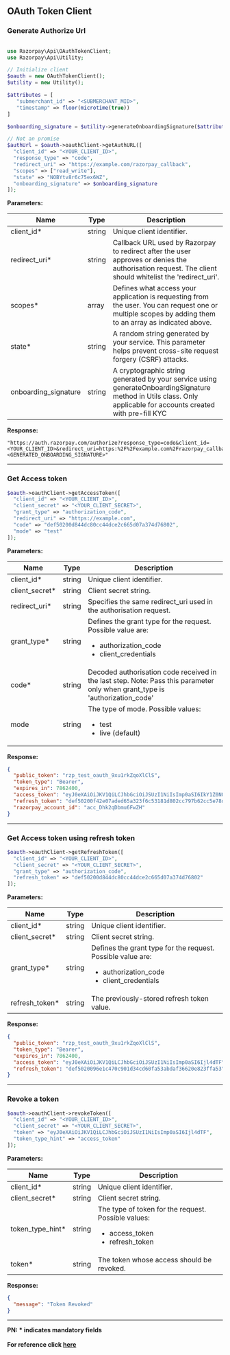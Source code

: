 ## OAuth Token Client

### Generate Authorize Url

```php

use Razorpay\Api\OAuthTokenClient;
use Razorpay\Api\Utility;

// Initialize client
$oauth = new OAuthTokenClient();
$utility = new Utility();

$attributes = [
   "submerchant_id" => "<SUBMERCHANT_MID>",
   "timestamp" => floor(microtime(true))
]

$onboarding_signature = $utility->generateOnboardingSignature($attributes, "<YOUR_CLIENT_SECRET>");

// Not an promise
$authUrl = $oauth->oauthClient->getAuthURL([
  "client_id" => "<YOUR_CLIENT_ID>",
  "response_type" => "code",
  "redirect_uri" => "https://example.com/razorpay_callback",
  "scopes" => ["read_write"],
  "state" => "NOBYtv8r6c75ex6WZ",
  "onboarding_signature" => $onboarding_signature
]);
```

**Parameters:**

| Name                 | Type   | Description                                                                                                                                                      |
| -------------------- | ------ | ---------------------------------------------------------------------------------------------------------------------------------------------------------------- |
| client_id\*          | string | Unique client identifier.                                                                                                                                        |
| redirect_uri\*       | string | Callback URL used by Razorpay to redirect after the user approves or denies the authorisation request. The client should whitelist the 'redirect_uri'.           |
| scopes\*             | array  | Defines what access your application is requesting from the user. You can request one or multiple scopes by adding them to an array as indicated above.          |
| state\*              | string | A random string generated by your service. This parameter helps prevent cross-site request forgery (CSRF) attacks.                                               |
| onboarding_signature | string | A cryptographic string generated by your service using generateOnboardingSignature method in Utils class. Only applicable for accounts created with pre-fill KYC |

**Response:**

```
"https://auth.razorpay.com/authorize?response_type=code&client_id=<YOUR_CLIENT_ID>&redirect_uri=https:%2F%2Fexample.com%2Frazorpay_callback&scope[]=read_only&scope[]=read_write&state=NOBYtv8r6c75ex6WZ&onboarding_signature=<GENERATED_ONBOARDING_SIGNATURE>"
```

---

### Get Access token

```php
$oauth->oauthClient->getAccessToken([
  "client_id" => "<YOUR_CLIENT_ID>",
  "client_secret" => "<YOUR_CLIENT_SECRET>",
  "grant_type" => "authorization_code",
  "redirect_uri" => "https://example.com",
  "code" => "def50200d844dc80cc44dce2c665d07a374d76802",
  "mode" => "test"
]);
```

**Parameters:**

| Name            | Type   | Description                                                                                                                  |
| --------------- | ------ | ---------------------------------------------------------------------------------------------------------------------------- |
| client_id\*     | string | Unique client identifier.                                                                                                    |
| client_secret\* | string | Client secret string.                                                                                                        |
| redirect_uri\*  | string | Specifies the same redirect_uri used in the authorisation request.                                                           |
| grant_type\*    | string | Defines the grant type for the request. Possible value are:<ul><li>authorization_code</li><li>client_credentials</li></ul>   |
| code\*          | string | Decoded authorisation code received in the last step. Note: Pass this parameter only when grant_type is 'authorization_code' |
| mode            | string | The type of mode. Possible values: <ul><li>test</li><li>live (default)</li></ul>                                             |

**Response:**

```json
{
  "public_token": "rzp_test_oauth_9xu1rkZqoXlClS",
  "token_type": "Bearer",
  "expires_in": 7862400,
  "access_token": "eyJ0eXAiOiJKV1QiLCJhbGciOiJSUzI1NiIsImp0aSI6IkY1Z0NQYkhhRzRjcUpnIn0.eyJhdWQiOiJGNFNNeEgxanMxbkpPZiIsImp0aSI6IkY1Z0NQYkhhRzRjcUpnIiwiaWF0IjoxNTkyODMxMDExLCJuYmYiOjE1OTI4MzEwMTEsInN1YiI6IiIsImV4cCI6MTYwMDc3OTgxMSwidXNlcl9pZCI6IkYycVBpejJEdzRPRVFwIiwibWVyY2hhbnRfaWQiOiJGMnFQaVZ3N0lNV01GSyIsInNjb3BlcyI6WyJyZWFkX29ubHkiXX0.Wwqt5czhoWpVzP5_aoiymKXoGj-ydo-4A_X2jf_7rrSvk4pXdqzbA5BMrHxPdPbeFQWV6vsnsgbf99Q3g-W4kalHyH67LfAzc3qnJ-mkYDkFY93tkeG-MCco6GJW-Jm8xhaV9EPUak7z9J9jcdluu9rNXYMtd5qxD8auyRYhEgs",
  "refresh_token": "def50200f42e07aded65a323f6c53181d802cc797b62cc5e78dd8038d6dff253e5877da9ad32f463a4da0ad895e3de298cbce40e162202170e763754122a6cb97910a1f58e2378ee3492dc295e1525009cccc45635308cce8575bdf373606c453ebb5eb2bec062ca197ac23810cf9d6cf31fbb9fcf5b7d4de9bf524c89a4aa90599b0151c9e4e2fa08acb6d2fe17f30a6cfecdfd671f090787e821f844e5d36f5eacb7dfb33d91e83b18216ad0ebeba2bef7721e10d436c3984daafd8654ed881c581d6be0bdc9ebfaee0dc5f9374d7184d60aae5aa85385690220690e21bc93209fb8a8cc25a6abf1108d8277f7c3d38217b47744d7",
  "razorpay_account_id": "acc_Dhk2qDbmu6FwZH"
}
```

---

### Get Access token using refresh token

```php
$oauth->oauthClient->getRefreshToken([
  "client_id" => "<YOUR_CLIENT_ID>",
  "client_secret" => "<YOUR_CLIENT_SECRET>",
  "grant_type" => "authorization_code",
  "refresh_token" => "def50200d844dc80cc44dce2c665d07a374d76802"
]);
```

**Parameters:**

| Name            | Type   | Description                                                                                                                |
| --------------- | ------ | -------------------------------------------------------------------------------------------------------------------------- |
| client_id\*     | string | Unique client identifier.                                                                                                  |
| client_secret\* | string | Client secret string.                                                                                                      |
| grant_type\*    | string | Defines the grant type for the request. Possible value are:<ul><li>authorization_code</li><li>client_credentials</li></ul> |
| refresh_token\* | string | The previously-stored refresh token value.                                                                                 |

**Response:**

```json
{
  "public_token": "rzp_test_oauth_9xu1rkZqoXlClS",
  "token_type": "Bearer",
  "expires_in": 7862400,
  "access_token": "eyJ0eXAiOiJKV1QiLCJhbGciOiJSUzI1NiIsImp0aSI6Ijl4dTF",
  "refresh_token": "def5020096e1c470c901d34cd60fa53abdaf36620e823ffa53"
}
```

---

### Revoke a token

```php
$oauth->oauthClient->revokeToken([
  "client_id" => "<YOUR_CLIENT_ID>",
  "client_secret" => "<YOUR_CLIENT_SECRET>",
  "token" => "eyJ0eXAiOiJKV1QiLCJhbGciOiJSUzI1NiIsImp0aSI6Ijl4dTF",
  "token_type_hint" => "access_token"
]);
```

**Parameters:**

| Name              | Type   | Description                                                                                              |
| ----------------- | ------ | -------------------------------------------------------------------------------------------------------- |
| client_id\*       | string | Unique client identifier.                                                                                |
| client_secret\*   | string | Client secret string.                                                                                    |
| token_type_hint\* | string | The type of token for the request. Possible values: <ul><li>access_token</li><li>refresh_token</li></ul> |
| token\*           | string | The token whose access should be revoked.                                                                |

**Response:**

```json
{
  "message": "Token Revoked"
}
```

---

**PN: \* indicates mandatory fields**
<br>
<br>
**For reference click [here](https://razorpay.com/docs/partners/platform/onboard-businesses/integrate-oauth/integration-steps)**
